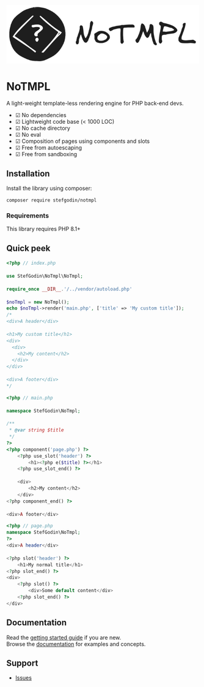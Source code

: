 <p align="center">
    <img src="./doc/assets/notmpl.png" alt="NoTMPL Logo">
</p>

# NoTMPL
A light-weight template-less rendering engine for PHP back-end devs.
 - ☑ No dependencies
 - ☑ Lightweight code base (< 1000 LOC)
 - ☑ No cache directory
 - ☑ No eval
 - ☑ Composition of pages using components and slots
 - ☑ Free from autoescaping
 - ☑ Free from sandboxing

## Installation
Install the library using composer:
```
composer require stefgodin/notmpl
```

### Requirements
This library requires PHP 8.1+

## Quick peek

```php
<?php // index.php

use StefGodin\NoTmpl\NoTmpl;

require_once __DIR__.'/../vendor/autoload.php'

$noTmpl = new NoTmpl();
echo $noTmpl->render('main.php', ['title' => 'My custom title']);
/*
<div>A header</div>

<h1>My custom title</h1>
<div>
  <div>
    <h2>My content</h2>
  </div>
</div>

<div>A footer</div>
*/
```

```php
<?php // main.php

namespace StefGodin\NoTmpl;

/**
 * @var string $title
 */
?>
<?php component('page.php') ?>
    <?php use_slot('header') ?>
        <h1><?php e($title) ?></h1>
    <?php use_slot_end() ?>
    
    <div>
        <h2>My content</h2>
    </div>
<?php component_end() ?>

<div>A footer</div>
```

```php
<?php // page.php
namespace StefGodin\NoTmpl;
?>
<div>A header</div>

<?php slot('header') ?>
    <h1>My normal title</h1>
<?php slot_end() ?>
<div>
    <?php slot() ?>
        <div>Some default content</div>
    <?php slot_end() ?>
</div>
```

## Documentation
Read the [getting started guide](doc/getting_started.md) if you are new.\
Browse the [documentation](doc/index.md) for examples and concepts.

## Support
 - [Issues](https://github.com/stefgodin/notmpl/issues)